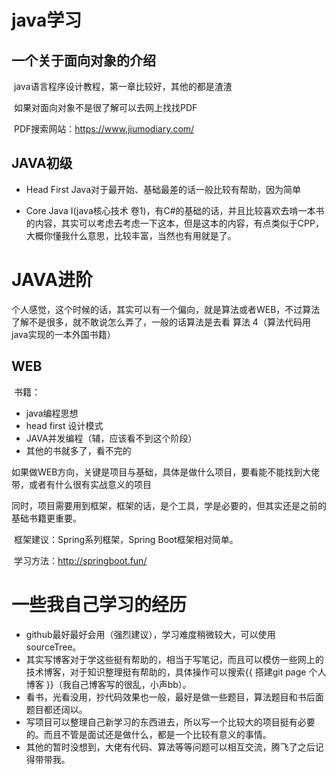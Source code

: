 # java学习

## 一个关于面向对象的介绍

​	java语言程序设计教程，第一章比较好，其他的都是渣渣

​	如果对面向对象不是很了解可以去网上找找PDF

​	PDF搜索网站：https://www.jiumodiary.com/

## JAVA初级

- Head First Java对于最开始、基础最差的话一般比较有帮助，因为简单

- Core Java I(java核心技术 卷1)，有C#的基础的话，并且比较喜欢去啃一本书的内容，其实可以考虑去考虑一下这本，但是这本的内容，有点类似于CPP，大概你懂我什么意思，比较丰富，当然也有用就是了。

# JAVA进阶

​	个人感觉，这个时候的话，其实可以有一个偏向，就是算法或者WEB，不过算法了解不是很多，就不敢说怎么弄了，一般的话算法是去看  算法 4（算法代码用java实现的一本外国书籍）

## ​WEB

​	书籍：

- java编程思想
- head first 设计模式
- JAVA并发编程（辅，应该看不到这个阶段）
- 其他的书就多了，看不完的

​	如果做WEB方向，关键是项目与基础，具体是做什么项目，要看能不能找到大佬带，或者有什么很有实战意义的项目

​	同时，项目需要用到框架，框架的话，是个工具，学是必要的，但其实还是之前的基础书籍更重要。

​	框架建议：Spring系列框架，Spring Boot框架相对简单。

​	学习方法：http://springboot.fun/

# 一些我自己学习的经历

- github最好最好会用（强烈建议），学习难度稍微较大，可以使用sourceTree。
- 其实写博客对于学这些挺有帮助的，相当于写笔记，而且可以模仿一些网上的技术博客，对于知识整理挺有帮助的，具体操作可以搜索{{ 搭建git page 个人博客 }}（我自己博客写的很乱，小声bb）。
- 看书，光看没用，抄代码效果也一般，最好是做一些题目，算法题目和书后面题目都还阔以。
- 写项目可以整理自己新学习的东西进去，所以写一个比较大的项目挺有必要的。而且不管是面试还是做什么，都是一个比较有意义的事情。
- 其他的暂时没想到，大佬有代码、算法等等问题可以相互交流，腾飞了之后记得带带我。

